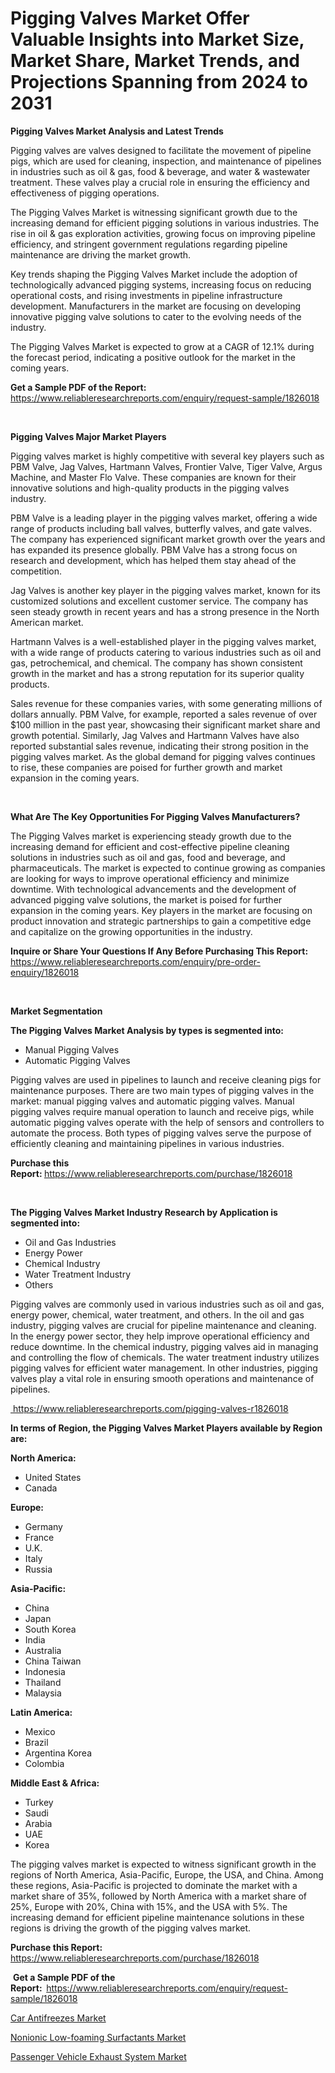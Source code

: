 <p><h1>Pigging Valves Market Offer Valuable Insights into Market Size, Market Share, Market Trends, and Projections Spanning from 2024 to 2031</h1></p><p><strong>Pigging Valves Market Analysis and Latest Trends</strong></p>
<p><p>Pigging valves are valves designed to facilitate the movement of pipeline pigs, which are used for cleaning, inspection, and maintenance of pipelines in industries such as oil & gas, food & beverage, and water & wastewater treatment. These valves play a crucial role in ensuring the efficiency and effectiveness of pigging operations.</p><p>The Pigging Valves Market is witnessing significant growth due to the increasing demand for efficient pigging solutions in various industries. The rise in oil & gas exploration activities, growing focus on improving pipeline efficiency, and stringent government regulations regarding pipeline maintenance are driving the market growth.</p><p>Key trends shaping the Pigging Valves Market include the adoption of technologically advanced pigging systems, increasing focus on reducing operational costs, and rising investments in pipeline infrastructure development. Manufacturers in the market are focusing on developing innovative pigging valve solutions to cater to the evolving needs of the industry.</p><p>The Pigging Valves Market is expected to grow at a CAGR of 12.1% during the forecast period, indicating a positive outlook for the market in the coming years.</p></p>
<p><strong>Get a Sample PDF of the Report:&nbsp;</strong> <a href="https://www.reliableresearchreports.com/enquiry/request-sample/1826018">https://www.reliableresearchreports.com/enquiry/request-sample/1826018</a></p>
<p>&nbsp;</p>
<p><strong>Pigging Valves Major Market Players</strong></p>
<p><p>Pigging valves market is highly competitive with several key players such as PBM Valve, Jag Valves, Hartmann Valves, Frontier Valve, Tiger Valve, Argus Machine, and Master Flo Valve. These companies are known for their innovative solutions and high-quality products in the pigging valves industry.</p><p>PBM Valve is a leading player in the pigging valves market, offering a wide range of products including ball valves, butterfly valves, and gate valves. The company has experienced significant market growth over the years and has expanded its presence globally. PBM Valve has a strong focus on research and development, which has helped them stay ahead of the competition.</p><p>Jag Valves is another key player in the pigging valves market, known for its customized solutions and excellent customer service. The company has seen steady growth in recent years and has a strong presence in the North American market.</p><p>Hartmann Valves is a well-established player in the pigging valves market, with a wide range of products catering to various industries such as oil and gas, petrochemical, and chemical. The company has shown consistent growth in the market and has a strong reputation for its superior quality products.</p><p>Sales revenue for these companies varies, with some generating millions of dollars annually. PBM Valve, for example, reported a sales revenue of over $100 million in the past year, showcasing their significant market share and growth potential. Similarly, Jag Valves and Hartmann Valves have also reported substantial sales revenue, indicating their strong position in the pigging valves market. As the global demand for pigging valves continues to rise, these companies are poised for further growth and market expansion in the coming years.</p></p>
<p>&nbsp;</p>
<p><strong>What Are The Key Opportunities For Pigging Valves Manufacturers?</strong></p>
<p><p>The Pigging Valves market is experiencing steady growth due to the increasing demand for efficient and cost-effective pipeline cleaning solutions in industries such as oil and gas, food and beverage, and pharmaceuticals. The market is expected to continue growing as companies are looking for ways to improve operational efficiency and minimize downtime. With technological advancements and the development of advanced pigging valve solutions, the market is poised for further expansion in the coming years. Key players in the market are focusing on product innovation and strategic partnerships to gain a competitive edge and capitalize on the growing opportunities in the industry.</p></p>
<p><strong>Inquire or Share Your Questions If Any Before Purchasing This Report:</strong> <a href="https://www.reliableresearchreports.com/enquiry/pre-order-enquiry/1826018">https://www.reliableresearchreports.com/enquiry/pre-order-enquiry/1826018</a></p>
<p>&nbsp;</p>
<p><strong>Market Segmentation</strong></p>
<p><strong>The Pigging Valves Market Analysis by types is segmented into:</strong></p>
<p><ul><li>Manual Pigging Valves</li><li>Automatic Pigging Valves</li></ul></p>
<p><p>Pigging valves are used in pipelines to launch and receive cleaning pigs for maintenance purposes. There are two main types of pigging valves in the market: manual pigging valves and automatic pigging valves. Manual pigging valves require manual operation to launch and receive pigs, while automatic pigging valves operate with the help of sensors and controllers to automate the process. Both types of pigging valves serve the purpose of efficiently cleaning and maintaining pipelines in various industries.</p></p>
<p><strong>Purchase this Report:&nbsp;</strong><a href="https://www.reliableresearchreports.com/purchase/1826018">https://www.reliableresearchreports.com/purchase/1826018</a></p>
<p>&nbsp;</p>
<p><strong>The Pigging Valves Market Industry Research by Application is segmented into:</strong></p>
<p><ul><li>Oil and Gas Industries</li><li>Energy Power</li><li>Chemical Industry</li><li>Water Treatment Industry</li><li>Others</li></ul></p>
<p><p>Pigging valves are commonly used in various industries such as oil and gas, energy power, chemical, water treatment, and others. In the oil and gas industry, pigging valves are crucial for pipeline maintenance and cleaning. In the energy power sector, they help improve operational efficiency and reduce downtime. In the chemical industry, pigging valves aid in managing and controlling the flow of chemicals. The water treatment industry utilizes pigging valves for efficient water management. In other industries, pigging valves play a vital role in ensuring smooth operations and maintenance of pipelines.</p></p>
<p><a href="https://www.reliableresearchreports.com/pigging-valves-r1826018">&nbsp;https://www.reliableresearchreports.com/pigging-valves-r1826018</a></p>
<p><strong>In terms of Region, the Pigging Valves Market Players available by Region are:</strong></p>
<p>
    <p> <strong> North America: </strong>
        <ul>
            <li>United States</li>
            <li>Canada</li>
        </ul>
        </p> 
    <p> <strong> Europe: </strong>
        <ul>
            <li>Germany</li>
            <li>France</li>
            <li>U.K.</li>
            <li>Italy</li>
            <li>Russia</li>
        </ul>
        </p> 
    <p> <strong> Asia-Pacific: </strong>
        <ul>
            <li>China</li>
            <li>Japan</li>
            <li>South Korea</li>
            <li>India</li>
            <li>Australia</li>
            <li>China Taiwan</li>
            <li>Indonesia</li>
            <li>Thailand</li>
            <li>Malaysia</li>
        </ul>
        </p> 
    <p> <strong> Latin America: </strong>
        <ul>
            <li>Mexico</li>
            <li>Brazil</li>
            <li>Argentina Korea</li>
            <li>Colombia</li>
        </ul>
        </p> 
    <p> <strong> Middle East & Africa: </strong>
        <ul>
            <li>Turkey</li>
            <li>Saudi</li>
            <li>Arabia</li>
            <li>UAE</li>
            <li>Korea</li>
        </ul>
    </p>
    </p>
<p><p>The pigging valves market is expected to witness significant growth in the regions of North America, Asia-Pacific, Europe, the USA, and China. Among these regions, Asia-Pacific is projected to dominate the market with a market share of 35%, followed by North America with a market share of 25%, Europe with 20%, China with 15%, and the USA with 5%. The increasing demand for efficient pipeline maintenance solutions in these regions is driving the growth of the pigging valves market.</p></p>
<p><strong>Purchase this Report: </strong><a href="https://www.reliableresearchreports.com/purchase/1826018">https://www.reliableresearchreports.com/purchase/1826018</a></p>
<p>&nbsp;<strong>Get a Sample PDF of the Report:&nbsp;&nbsp;</strong><a href="https://www.reliableresearchreports.com/enquiry/request-sample/1826018">https://www.reliableresearchreports.com/enquiry/request-sample/1826018</a></p>
<p><strong></strong></p>
<p><p><a href="https://www.linkedin.com/pulse/car-antifreezes-market-size-global-industry-overview-qmzre?trackingId=tRMIsm2kbcqOxlVBga1MyA%3D%3D">Car Antifreezes Market</a></p><p><a href="https://www.linkedin.com/pulse/nonionic-low-foaming-surfactants-market-centers-aspects-growth-nqkme?trackingId=6iFDitdfSMz%2Fice%2FHAgVbA%3D%3D">Nonionic Low-foaming Surfactants Market</a></p><p><a href="https://www.linkedin.com/pulse/passenger-vehicle-exhaust-system-market-comprehensive-8lgle?trackingId=hY7bRyGhHwRt6ZojPMq8SQ%3D%3D">Passenger Vehicle Exhaust System Market</a></p></p>